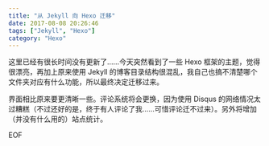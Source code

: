 ```yaml
---
title: "从 Jekyll 向 Hexo 迁移"
date: 2017-08-08 20:26:46
tags: ["Jekyll", "Hexo"]
category: "Hexo"
---
```


这里已经有很长时间没有更新了……今天突然看到了一些 Hexo 框架的主题，觉得很漂亮，再加上原来使用 Jekyll 的博客目录结构很混乱，我自己也搞不清楚哪个文件夹对应有什么功能，所以最终决定迁移过来。

界面相比原来要更清晰一些。评论系统将会更换，因为使用 Disqus 的网络情况太过糟糕（不过还好的是，终于有人评论了我……可惜评论迁不过来）。另外将增加（并没有什么用的）站点统计。

EOF